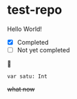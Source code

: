 # test-repo

Hello World!
- [x] Completed
- [ ] Not yet completed

:camel:

`var satu: Int`

~~what now~~

